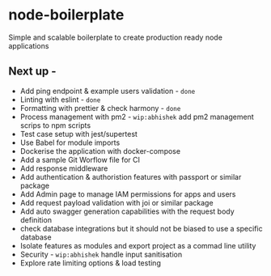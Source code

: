 # node-boilerplate

Simple and scalable boilerplate to create production ready node applications

## Next up -

- Add ping endpoint & example users validation - `done`
- Linting with eslint - `done`
- Formatting with prettier & check harmony - `done`
- Process management with pm2 - `wip:abhishek` add pm2 management scrips to npm scripts
- Test case setup with jest/supertest
- Use Babel for module imports
- Dockerise the application with docker-compose
- Add a sample Git Worflow file for CI
- Add response middleware
- Add authentication & authoristion features with passport or similar package
- Add Admin page to manage IAM permissions for apps and users
- Add request payload validation with joi or similar package
- Add auto swagger generation capabilities with the request body definition
- check database integrations but it should not be biased to use a specific database
- Isolate features as modules and export project as a commad line utility
- Security - `wip:abhishek` handle input sanitisation
- Explore rate limiting options & load testing
